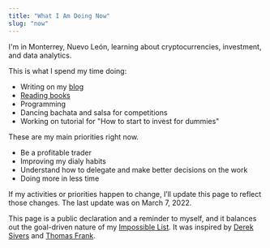 ```yaml
---
title: "What I Am Doing Now"
slug: "now"
---
```


I'm in Monterrey, Nuevo León, learning about cryptocurrencies, investment, and data analytics.

This is what I spend my time doing:

- Writing on my [blog](https://fercontreras.com)
- [Reading books](https://www.goodreads.com/fercreek)
- Programming
- Dancing bachata and salsa for competitions
- Working on tutorial for "How to start to invest for dummies"

These are my main priorities right now.

- Be a profitable trader
- Improving my dialy habits
- Understand how to delegate and make better decisions on the work
- Doing more in less time

If my activities or priorities happen to change, I’ll update this page to reflect those changes. The last update was on March 7, 2022.

This page is a public declaration and a reminder to myself, and it balances out the goal-driven nature of my [Impossible List](/now/). It was inspired by [Derek Sivers](https://sivers.org/now) and [Thomas Frank](https://collegeinfogeek.com/now/).
